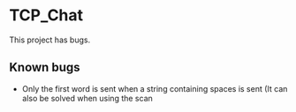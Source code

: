 # TCP_Chat
This project has bugs.

## Known bugs
- Only the first word is sent when a string containing spaces is sent (It can also be solved when using the scan
